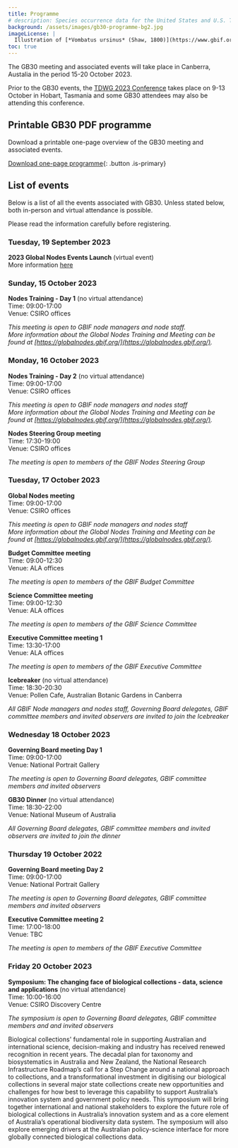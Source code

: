 ```yaml
---
title: Programme
# description: Species occurrence data for the United States and U.S. Territories.
background: /assets/images/gb30-programme-bg2.jpg
imageLicense: |
  Illustration of [*Vombatus ursinus* (Shaw, 1800)](https://www.gbif.org/species/2440301) from The mammals of Australia. Sydney: Thomas Richards, 1871. Via [flickr](https://flic.kr/p/re5gfN)
toc: true
---
```


The GB30 meeting and associated events will take place in Canberra, Austalia in the period 15-20 October 2023.  

Prior to the GB30 events, the [TDWG 2023 Conference](https://www.tdwg.org/conferences/2023/) takes place on 9-13 October in Hobart, Tasmania and some GB30 attendees may also be attending this conference.  


## Printable GB30 PDF programme

Download a printable one-page overview of the GB30 meeting and associated events.

[Download one-page programme](/assets/documents/programme.pdf){: .button .is-primary}

## List of events
Below is a list of all the events associated with GB30. 
Unless stated below, both in-person and virtual attendance is possible.  

Please read the information carefully before registering. 

### Tuesday, 19 September 2023

**2023 Global Nodes Events Launch** (virtual event)  
More information [here](https://www.gbif.org/event/1cdb04-93c3-4552-ac4c-d856eda/2023-global-nodes-events-launch)  



### Sunday, 15 October 2023

**Nodes Training - Day 1**  (no virtual attendance)  
Time: 09:00-17:00  
Venue: CSIRO offices  

*This meeting is open to GBIF node managers and node staff.*  
*More information about the Global Nodes Training and Meeting can be found at [https://globalnodes.gbif.org/](https://globalnodes.gbif.org/).*  

### Monday, 16 October 2023

**Nodes Training - Day 2**  (no virtual attendance)  
Time: 09:00-17:00  
Venue: CSIRO offices  
 
*This meeting is open to GBIF node managers and nodes staff*  
*More information about the Global Nodes Training and Meeting can be found at [https://globalnodes.gbif.org/](https://globalnodes.gbif.org/).*  

**Nodes Steering Group meeting**  
Time: 17:30-19:00   
Venue: CSIRO offices  

*The meeting is open to members of the GBIF Nodes Steering Group*

### Tuesday, 17 October 2023

**Global Nodes meeting**  
Time: 09:00-17:00  
Venue: CSIRO offices  

*This meeting is open to GBIF node managers and nodes staff*  
*More information about the Global Nodes Training and Meeting can be found at [https://globalnodes.gbif.org/](https://globalnodes.gbif.org/).*  

**Budget Committee meeting**  
Time: 09:00-12:30   
Venue: ALA offices   

*The meeting is open to members of the GBIF Budget Committee*

**Science Committee meeting**  
Time: 09:00-12:30   
Venue: ALA offices   

*The meeting is open to members of the GBIF Science Committee*

**Executive Committee meeting 1**  
Time: 13:30-17:00  
Venue: ALA offices    

*The meeting is open to members of the GBIF Executive Committee*

**Icebreaker**  (no virtual attendance)   
Time: 18:30-20:30   
Venue: Pollen Cafe, Australian Botanic Gardens in Canberra  

*All GBIF Node managers and nodes staff, Governing Board delegates, GBIF committee members and invited observers are invited to join the Icebreaker*

### Wednesday 18 October 2023
**Governing Board meeting Day 1**  
Time: 09:00-17:00   
Venue: National Portrait Gallery  

*The meeting is open to Governing Board delegates, GBIF committee members and invited observers*

**GB30 Dinner**  (no virtual attendance)   
Time: 18:30-22:00   
Venue: National Museum of Australia  

*All Governing Board delegates, GBIF committee members and invited observers are invited to join the dinner*

### Thursday 19 October 2022
**Governing Board meeting Day 2**  
Time: 09:00-17:00   
Venue: National Portrait Gallery  

*The meeting is open to Governing Board delegates, GBIF committee members and invited observers*  

**Executive Committee meeting 2**  
Time: 17:00-18:00   
Venue: TBC  

*The meeting is open to members of the GBIF Executive Committee* 

### Friday 20 October 2023
**Symposium: The changing face of biological collections - data, science and applications**  (no virtual attendance)  
Time: 10:00-16:00   
Venue: CSIRO Discovery Centre  

*The symposium is open to Governing Board delegates, GBIF committee members and and invited observers*  

Biological collections' fundamental role in supporting Australian and international science, decision-making and industry has received renewed recognition in recent years. The decadal plan for taxonomy and biosystematics in Australia and New Zealand, the National Research Infrastructure Roadmap’s call for a Step Change around a national approach to collections, and a transformational investment in digitising our biological collections in several major state collections create new opportunities and challenges for how best to leverage this capability to support Australia’s innovation system and government policy needs. This symposium will bring together international and national stakeholders to explore the future role of biological collections in Australia’s innovation system and as a core element of Australia’s operational biodiversity data system. The symposium will also explore emerging drivers at the Australian policy-science interface for more globally connected biological collections data.  


